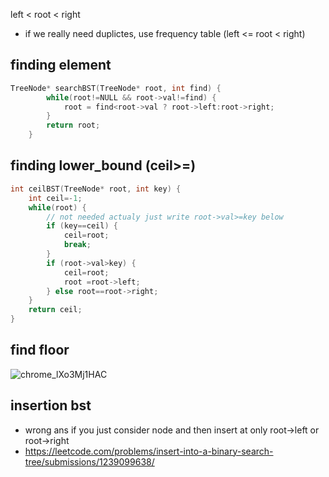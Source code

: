 left < root < right
- if we really need duplictes, use frequency table (left <= root < right)

## finding element
```cpp
TreeNode* searchBST(TreeNode* root, int find) {
        while(root!=NULL && root->val!=find) {
            root = find<root->val ? root->left:root->right;
        }
        return root;
    }
```

## finding lower_bound (ceil>=)
```cpp
int ceilBST(TreeNode* root, int key) {
    int ceil=-1;
    while(root) {
        // not needed actualy just write root->val>=key below
        if (key==ceil) {
            ceil=root;
            break;
        }
        if (root->val>key) {
            ceil=root;
            root =root->left;
        } else root==root->right;
    }
    return ceil;
}
```

## find floor
![chrome_lXo3Mj1HAC](https://github.com/user-attachments/assets/7c300460-749e-432b-ac11-2e1c64e91d69)


## insertion bst
- wrong ans if you just consider node and then insert at only root->left or root->right
- https://leetcode.com/problems/insert-into-a-binary-search-tree/submissions/1239099638/
